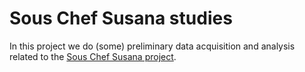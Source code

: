 # Sous Chef Susana studies

In this project we do (some) preliminary data acquisition and analysis related to the 
[Sous Chef Susana project](https://github.com/sgizm/SousChefSusana).